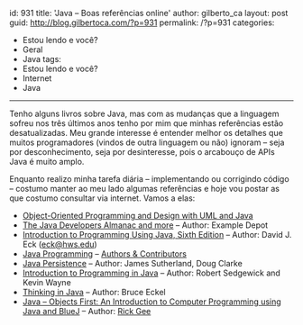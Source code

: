 id: 931
title: 'Java &#8211; Boas referências online'
author: gilberto_ca
layout: post
guid: http://blog.gilbertoca.com/?p=931
permalink: /?p=931
categories:
  - Estou lendo e você?
  - Geral
  - Java
tags:
  - Estou lendo e você?
  - Internet
  - Java
---
<!-- google_ad_section_start -->

Tenho alguns livros sobre Java, mas com as mudanças que a linguagem sofreu nos três últimos anos tenho por mim que minhas referências estão desatualizadas. Meu grande interesse é entender melhor os detalhes que muitos programadores (vindos de outra linguagem ou não) ignoram &#8211; seja por desconhecimento, seja por desinteresse, pois o arcabouço de APIs Java é muito amplo. 

Enquanto realizo minha tarefa diária &#8211; implementando ou corrigindo código &#8211; costumo manter ao meu lado algumas referências e hoje vou postar as que costumo consultar via internet. Vamos a elas: 

  * <a href="http://www.gui.net/cs4448.html" title="Object-Oriented Programming and Design with UML and Java " target="_blank">Object-Oriented Programming and Design with UML and Java</a> 
  * <a href="http://www.exampledepot.com/" title="The Java Developers Almanac and more" target="_blank">The Java Developers Almanac and more</a> &#8211; Author: Example Depot
  * <a href="http://math.hws.edu/javanotes/" title="Introduction to Programming Using Java, Sixth Edition" target="_blank">Introduction to Programming Using Java, Sixth Edition</a> &#8211; Author: David J. Eck (eck@hws.edu)
  * <a href="http://en.wikibooks.org/wiki/Java_Programming" title="Java Programming" target="_blank">Java Programming</a> &#8211; <a href="http://en.wikibooks.org/wiki/Java_Programming/Authors_%26_Contributors" target="_blank">Authors &#038; Contributors</a>
  * <a href="http://en.wikibooks.org/wiki/Java_Persistence" target="_blank">Java Persistence</a> &#8211; Author: James Sutherland, Doug Clarke
  * <a href="http://introcs.cs.princeton.edu/java/home/" target="_blank">Introduction to Programming in Java</a> &#8211; Author: Robert Sedgewick and Kevin Wayne 
  * <a href="http://mindview.net/Books/TIJ4" target="_blank">Thinking in Java</a> &#8211; Author: Bruce Eckel
  * <a href="http://www.people.okanagan.bc.ca/rgee/javabook.pdf" target="_blank">Java – Objects First: An Introduction to Computer Programming using Java and BlueJ</a> &#8211; Author: <a href="http://www.people.okanagan.bc.ca/rgee/" target="_blank">Rick Gee</a>

<!-- google_ad_section_end -->